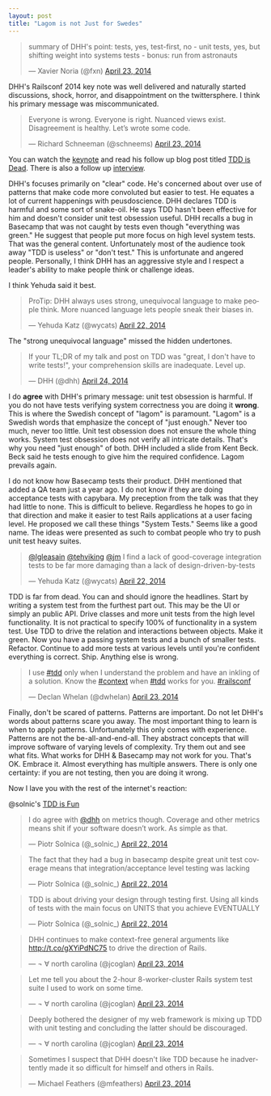 ```yaml
---
layout: post
title: "Lagom is not Just for Swedes"
---
```


<blockquote class="twitter-tweet" lang="en"><p>summary of DHH&#39;s
point: tests, yes, test-first, no - unit tests, yes, but shifting
weight into systems tests - bonus: run from astronauts</p>&mdash;
Xavier Noria (@fxn) <a
href="https://twitter.com/fxn/statuses/458952270265077760">April 23,
2014</a></blockquote>
<script async src="//platform.twitter.com/widgets.js"
charset="utf-8"></script>

DHH's Railsconf 2014 key note was well delivered and naturally started
discussions, shock, horror, and disappointment on the twittersphere. I think
his primary message was miscommunicated.

<blockquote class="twitter-tweet" lang="en"><p>Everyone is wrong.
Everyone is right. Nuanced views exist. Disagreement is healthy. Let’s
wrote some code.</p>&mdash; Richard Schneeman (@schneems) <a
href="https://twitter.com/schneems/statuses/458968414267006976">April
23, 2014</a></blockquote>
<script async src="//platform.twitter.com/widgets.js"
charset="utf-8"></script>

You can watch the
[keynote](http://www.justin.tv/confreaks/b/522089408) and read his
follow up blog post titled [TDD is
Dead](http://david.heinemeierhansson.com/2014/tdd-is-dead-long-live-testing.html).
There is also a follow up
[interview](https://www.youtube.com/watch?v=Wp_tTfoCXYg&feature=youtu.be).

DHH's focuses primarily on "clear" code. He's concerned about over use
of patterns that make code more convoluted but easier to
test. He equates a lot of current happenings with peusdoscience. DHH
declares TDD is harmful and some sort of snake-oil. He says TDD hasn't
been effective for him and doesn't consider unit test obsession useful.
DHH recalls a bug in Basecamp that was not caught by tests even though
"everything was green." He suggest that people put more focus on high
level system tests. That was the general content. Unfortunately most
of the audience took away "TDD is useless" or "don't test." This is
unfortunate and angered people. Personally, I think DHH has an
aggressive style and I respect a leader's ability to make people think
or challenge ideas.

I think Yehuda said it best.

<blockquote class="twitter-tweet" lang="en"><p>ProTip: DHH always uses
strong, unequivocal language to make people think. More nuanced
language lets people sneak their biases in.</p>&mdash; Yehuda Katz
(@wycats) <a
href="https://twitter.com/wycats/statuses/458633389537771520">April
22, 2014</a></blockquote>
<script async src="//platform.twitter.com/widgets.js"
charset="utf-8"></script>

The "strong unequivocal language" missed the hidden undertones.

<blockquote class="twitter-tweet" lang="en"><p>If your TL;DR of my
talk and post on TDD was &quot;great, I don&#39;t have to write
tests!&quot;, your comprehension skills are inadequate. Level
up.</p>&mdash; DHH (@dhh) <a
href="https://twitter.com/dhh/statuses/459329011420647424">April 24,
2014</a></blockquote>
<script async src="//platform.twitter.com/widgets.js"
charset="utf-8"></script>

I do **agree** with DHH's primary message: unit test obsession is
harmful. If you do not have tests verifying system correctness you are
doing it **wrong**. This is where the Swedish concept of "lagom" is
paramount. "Lagom" is a Swedish words that emphasize the concept of
"just enough." Never too much, never too little. Unit test obsession
does not ensure the whole thing works. System test obsession does not
verify all intricate details. That's why you need "just
enough" of both. DHH included a slide from Kent Beck. Beck said he
tests enough to give him the required confidence. Lagom prevails again.

I do not know how Basecamp tests their product. DHH mentioned that
added a QA team just a year ago. I do not know if they are doing
acceptance tests with capybara. My preception from the talk was that
they had little to none. This is difficult to believe. Regardless he
hopes to go in that direction and make it easier to test Rails
applications at a user facing level. He proposed we call these things
"System Tests." Seems like a good name. The ideas were presented as
such to combat people who try to push unit test heavy suites.

<blockquote class="twitter-tweet" lang="en"><p><a
href="https://twitter.com/lgleasain">@lgleasain</a> <a
href="https://twitter.com/tehviking">@tehviking</a> <a
href="https://twitter.com/jm">@jm</a> I find a lack of good-coverage
integration tests to be far more damaging than a lack of
design-driven-by-tests</p>&mdash; Yehuda Katz (@wycats) <a
href="https://twitter.com/wycats/statuses/458695851192647680">April
22, 2014</a></blockquote>
<script async src="//platform.twitter.com/widgets.js"
charset="utf-8"></script>

TDD is far from dead. You can and should ignore the headlines. Start
by writing a system test from the furthest part out. This may be the
UI or simply an public API. Drive classes and more unit tests from
the high level functionality. It is not practical to specify 100% of
functionality in a system test. Use TDD to drive the relation and
interactions between objects. Make it green. Now you have a passing
system tests and a bunch of smaller tests. Refactor. Continue to add
more tests at various levels until you're confident everything is
correct. Ship. Anything else is wrong.

<blockquote class="twitter-tweet" lang="en"><p>I use <a
href="https://twitter.com/search?q=%23tdd&amp;src=hash">#tdd</a> only
when I understand the problem and have an inkling of a solution. Know
the <a
href="https://twitter.com/search?q=%23context&amp;src=hash">#context</a>
when <a
href="https://twitter.com/search?q=%23tdd&amp;src=hash">#tdd</a> works
for you. <a
href="https://twitter.com/search?q=%23railsconf&amp;src=hash">#railsconf</a></p>&mdash;
Declan Whelan (@dwhelan) <a
href="https://twitter.com/dwhelan/statuses/458973932977401856">April
23, 2014</a></blockquote>
<script async src="//platform.twitter.com/widgets.js"
charset="utf-8"></script>

Finally, don't be scared of patterns. Patterns are important. Do not
let DHH's words about patterns scare you away. The most important thing
to learn is when to apply patterns. Unfortunately this only comes with
experience. Patterns are not the be-all-and-end-all. They abstract
concepts that will improve software of varying levels of complexity.
Try them out and see what fits. What works for DHH & Basecamp may not
work for you. That's OK. Embrace it. Almost everything has multiple
answers. There is only one certainty: if you are not testing, then
you are doing it wrong.

Now I lave you with the rest of the internet's reaction:

@solnic's [TDD is Fun](http://solnic.eu/2014/04/23/tdd-is-fun.html)

<blockquote class="twitter-tweet" lang="en"><p>I do agree with <a
href="https://twitter.com/dhh">@dhh</a> on metrics though. Coverage
and other metrics means shit if your software doesn’t work. As simple
as that.</p>&mdash; Piotr Solnica (@_solnic_) <a
href="https://twitter.com/_solnic_/statuses/458733529267200000">April
22, 2014</a></blockquote>
<script async src="//platform.twitter.com/widgets.js"
charset="utf-8"></script>

<blockquote class="twitter-tweet" lang="en"><p>The fact that they had
a bug in basecamp despite great unit test coverage means that
integration/acceptance level testing was lacking</p>&mdash; Piotr
Solnica (@_solnic_) <a
href="https://twitter.com/_solnic_/statuses/458727041534554112">April
22, 2014</a></blockquote>
<script async src="//platform.twitter.com/widgets.js"
charset="utf-8"></script>

<blockquote class="twitter-tweet" lang="en"><p>TDD is about driving
your design through testing first. Using all kinds of tests with the
main focus on UNITS that you achieve EVENTUALLY</p>&mdash; Piotr
Solnica (@_solnic_) <a
href="https://twitter.com/_solnic_/statuses/458726548024344576">April
22, 2014</a></blockquote>
<script async src="//platform.twitter.com/widgets.js"
charset="utf-8"></script>

<blockquote class="twitter-tweet" lang="en"><p>DHH continues to make
context-free general arguments like <a
href="http://t.co/gXYiPdNC75">http://t.co/gXYiPdNC75</a> to drive the
direction of Rails.</p>&mdash; ¬ ∀ north carolina (@jcoglan) <a
href="https://twitter.com/jcoglan/statuses/458945748466671617">April
23, 2014</a></blockquote>
<script async src="//platform.twitter.com/widgets.js"
charset="utf-8"></script>

<blockquote class="twitter-tweet" lang="en"><p>Let me tell you about
the 2-hour 8-worker-cluster Rails system test suite I used to work on
some time.</p>&mdash; ¬ ∀ north carolina (@jcoglan) <a
href="https://twitter.com/jcoglan/statuses/458945412762968065">April
23, 2014</a></blockquote>
<script async src="//platform.twitter.com/widgets.js"
charset="utf-8"></script>

<blockquote class="twitter-tweet" lang="en"><p>Deeply bothered the
designer of my web framework is mixing up TDD with unit testing and
concluding the latter should be discouraged.</p>&mdash; ¬ ∀ north
carolina (@jcoglan) <a
href="https://twitter.com/jcoglan/statuses/458945245049544705">April
23, 2014</a></blockquote>
<script async src="//platform.twitter.com/widgets.js"
charset="utf-8"></script>

<blockquote class="twitter-tweet" lang="en"><p>Sometimes I suspect
that DHH doesn&#39;t like TDD because he inadvertently made it so
difficult for himself and others in Rails.</p>&mdash; Michael Feathers
(@mfeathers) <a
href="https://twitter.com/mfeathers/statuses/458948222732759040">April
23, 2014</a></blockquote>
<script async src="//platform.twitter.com/widgets.js"
charset="utf-8"></script>
